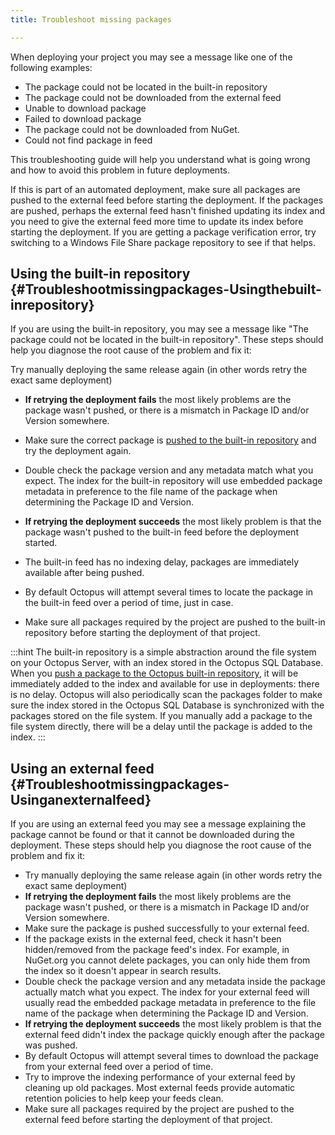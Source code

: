 ```yaml
---
title: Troubleshoot missing packages

---
```



When deploying your project you may see a message like one of the following examples:

- The package could not be located in the built-in repository
- The package could not be downloaded from the external feed
- Unable to download package
- Failed to download package
- The package could not be downloaded from NuGet.
- Could not find package in feed

This troubleshooting guide will help you understand what is going wrong and how to avoid this problem in future deployments.

If this is part of an automated deployment, make sure all packages are pushed to the external feed before starting the deployment. If the packages are pushed, perhaps the external feed hasn't finished updating its index and you need to give the external feed more time to update its index before starting the deployment. If you are getting a package verification error, try switching to a Windows File Share package repository to see if that helps.

## Using the built-in repository {#Troubleshootmissingpackages-Usingthebuilt-inrepository}


If you are using the built-in repository, you may see a message like "The package could not be located in the built-in repository". These steps should help you diagnose the root cause of the problem and fix it:


Try manually deploying the same release again (in other words retry the exact same deployment)

- **If retrying the deployment fails** the most likely problems are the package wasn't pushed, or there is a mismatch in Package ID and/or Version somewhere.

 - Make sure the correct package is [pushed to the built-in repository](/docs/packaging-applications/package-repositories/pushing-packages-to-the-built-in-repository.md) and try the deployment again.
 - Double check the package version and any metadata match what you expect. The index for the built-in repository will use embedded package metadata in preference to the file name of the package when determining the Package ID and Version.
- **If retrying the deployment succeeds** the most likely problem is that the package wasn't pushed to the built-in feed before the deployment started.
 - The built-in feed has no indexing delay, packages are immediately available after being pushed.
 - By default Octopus will attempt several times to locate the package in the built-in feed over a period of time, just in case.
 - Make sure all packages required by the project are pushed to the built-in repository before starting the deployment of that project.


:::hint
The built-in repository is a simple abstraction around the file system on your Octopus Server, with an index stored in the Octopus SQL Database. When you [push a package to the Octopus built-in repository](/docs/packaging-applications/package-repositories/pushing-packages-to-the-built-in-repository.md), it will be immediately added to the index and available for use in deployments: there is no delay. Octopus will also periodically scan the packages folder to make sure the index stored in the Octopus SQL Database is synchronized with the packages stored on the file system. If you manually add a package to the file system directly, there will be a delay until the package is added to the index.
:::

## Using an external feed {#Troubleshootmissingpackages-Usinganexternalfeed}


If you are using an external feed you may see a message explaining the package cannot be found or that it cannot be downloaded during the deployment. These steps should help you diagnose the root cause of the problem and fix it:

- Try manually deploying the same release again (in other words retry the exact same deployment)
 - **If retrying the deployment fails** the most likely problems are the package wasn't pushed, or there is a mismatch in Package ID and/or Version somewhere.
  - Make sure the package is pushed successfully to your external feed.
   - If the package exists in the external feed, check it hasn't been hidden/removed from the package feed's index. For example, in NuGet.org you cannot delete packages, you can only hide them from the index so it doesn't appear in search results.
   - Double check the package version and any metadata inside the package actually match what you expect. The index for your external feed will usually read the embedded package metadata in preference to the file name of the package when determining the Package ID and Version.
 - **If retrying the deployment succeeds** the most likely problem is that the external feed didn't index the package quickly enough after the package was pushed.
  - By default Octopus will attempt several times to download the package from your external feed over a period of time.
  - Try to improve the indexing performance of your external feed by cleaning up old packages. Most external feeds provide automatic retention policies to help keep your feeds clean.
  - Make sure all packages required by the project are pushed to the external feed before starting the deployment of that project.
